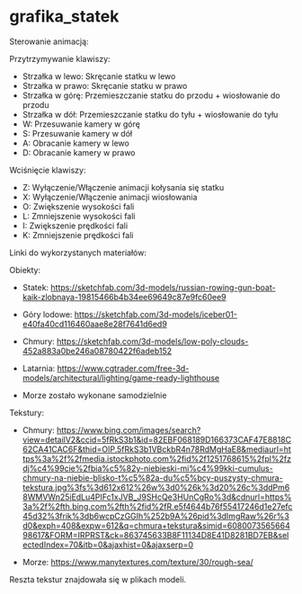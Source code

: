 # grafika_statek

Sterowanie animacją:

Przytrzymywanie klawiszy:
- Strzałka w lewo: Skręcanie statku w lewo
- Strzałka w prawo: Skręcanie statku w prawo
- Strzałka w górę: Przemieszczanie statku do przodu + wiosłowanie do przodu
- Strzałka w dół: Przemieszczanie statku do tyłu + wiosłowanie do tyłu
- W: Przesuwanie kamery w górę
- S: Przesuwanie kamery w dół
- A: Obracanie kamery w lewo 
- D: Obracanie kamery w prawo

Wciśnięcie klawiszy:
- Z: Wyłączenie/Włączenie animacji kołysania się statku
- X: Wyłączenie/Włączenie animacji wiosłowania
- O: Zwiększenie wysokości fali
- L: Zmniejszenie wysokości fali
- I: Zwiększenie prędkości fali
- K: Zmniejszenie prędkości fali



Linki do wykorzystanych materiałów:

Obiekty:

- Statek: https://sketchfab.com/3d-models/russian-rowing-gun-boat-kaik-zlobnaya-19815466b4b34ee69649c87e9fc60ee9
- Góry lodowe: https://sketchfab.com/3d-models/iceber01-e40fa40cd116460aae8e28f7641d6ed9
- Chmury: https://sketchfab.com/3d-models/low-poly-clouds-452a883a0be246a08780422f6adeb152
- Latarnia: https://www.cgtrader.com/free-3d-models/architectural/lighting/game-ready-lighthouse

- Morze zostało wykonane samodzielnie

Tekstury:

- Chmury: https://www.bing.com/images/search?view=detailV2&ccid=5fRkS3b1&id=82EBF068189D166373CAF47E8818C62CA41CAC6F&thid=OIP.5fRkS3b1VBckbR4n78RdMgHaE8&mediaurl=https%3a%2f%2fmedia.istockphoto.com%2fid%2f1251768615%2fpl%2fzdj%c4%99cie%2fbia%c5%82y-niebieski-mi%c4%99kki-cumulus-chmury-na-niebie-blisko-t%c5%82a-du%c5%bcy-puszysty-chmura-tekstura.jpg%3fs%3d612x612%26w%3d0%26k%3d20%26c%3ddPm68WMVWn25iEdLu4PIFc1xJVB_J9SHcQe3HUnCgRo%3d&cdnurl=https%3a%2f%2fth.bing.com%2fth%2fid%2fR.e5f4644b76f55417246d1e27efc45d32%3frik%3db6wcpCzGGIh%252b9A%26pid%3dImgRaw%26r%3d0&exph=408&expw=612&q=chmura+tekstura&simid=608007356566498617&FORM=IRPRST&ck=863745633B8F11134D8E41D8281BD7EB&selectedIndex=70&itb=0&ajaxhist=0&ajaxserp=0

- Morze: https://www.manytextures.com/texture/30/rough-sea/

Reszta tekstur znajdowała się w plikach modeli.
